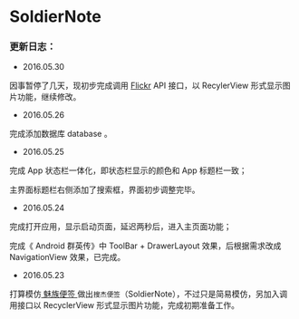 # SoldierNote
### 更新日志：
- 2016.05.30

因事暂停了几天，现初步完成调用 [Flickr](https://www.flickr.com) API 接口，以 RecylerView 形式显示图片功能，继续修改。

- 2016.05.26

完成添加数据库 database 。

- 2016.05.25

完成 App 状态栏一体化，即状态栏显示的颜色和 App 标题栏一致；

主界面标题栏右侧添加了搜索框，界面初步调整完毕。

- 2016.05.24

完成打开应用，显示启动页面，延迟两秒后，进入主页面功能；

完成《 Android 群英传》中 ToolBar + DrawerLayout 效果，后根据需求改成 NavigationView 效果，已完成。

- 2016.05.23

打算模仿[ 魅族便签 ](http://www.coolapk.com/apk/com.meizu.notes)做出`搜杰便签`（SoldierNote），不过只是简易模仿，另加入调用接口以 RecyclerView 形式显示图片功能，完成初期准备工作。
